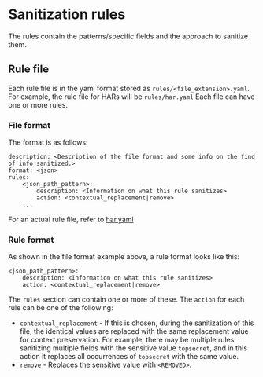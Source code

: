 # Sanitization rules

The rules contain the patterns/specific fields and the approach to sanitize them.

## Rule file
Each rule file is in the yaml format stored as `rules/<file_extension>.yaml`.<br>
For example, the rule file for HARs will be `rules/har.yaml`
Each file can have one or more rules.

### File format
The format is as follows:
```
description: <Description of the file format and some info on the find of info sanitized.>
format: <json>
rules:
    <json_path_pattern>:
        description: <Information on what this rule sanitizes>
        action: <contextual_replacement|remove>
    ...
```
For an actual rule file, refer to [har.yaml](har.yaml)

### Rule format
As shown in the file format example above, a rule format looks like this:
```
<json_path_pattern>:
    description: <Information on what this rule sanitizes>
    action: <contextual_replacement|remove>
```
The `rules` section can contain one or more of these.
The `action` for each rule can be one of the following:
 - `contextual_replacement` - If this is chosen, during the sanitization of this file, the identical values are replaced with the same replacement value for context preservation. For example, there may be multiple rules sanitizing multiple fields with the sensitive value `topsecret`, and in this action it replaces all occurrences of `topsecret` with the same value.
 - `remove` - Replaces the sensitive value with `<REMOVED>`.